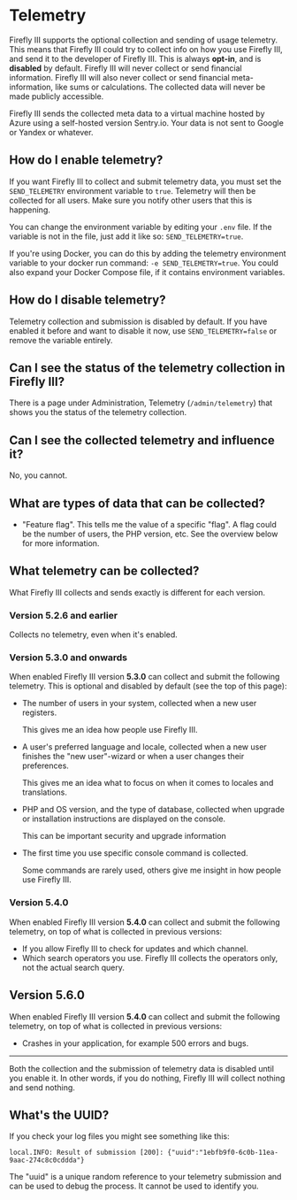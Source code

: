 # Telemetry

Firefly III supports the optional collection and sending of usage telemetry. This means that Firefly III could try to collect info on how you use Firefly III, and send it to the developer of Firefly III. This is always **opt-in**, and is **disabled** by default. Firefly III will never collect or send financial information. Firefly III will also never collect or send financial meta-information, like sums or calculations. The collected data will never be made publicly accessible.

Firefly III sends the collected meta data to a virtual machine hosted by Azure using a self-hosted version Sentry.io. Your data is not sent to Google or Yandex or whatever.

## How do I enable telemetry?

If you want Firefly III to collect and submit telemetry data, you must set the `SEND_TELEMETRY` environment variable to `true`. Telemetry will then be collected for all users. Make sure you notify other users that this is happening.

You can change the environment variable by editing your `.env` file. If the variable is not in the file, just add it like so: `SEND_TELEMETRY=true`.

If you're using Docker, you can do this by adding the telemetry environment variable to your docker run command: `-e SEND_TELEMETRY=true`. You could also expand your Docker Compose file, if it contains environment variables.

## How do I disable telemetry?

Telemetry collection and submission is disabled by default. If you have enabled it before and want to disable it now, use `SEND_TELEMETRY=false` or remove the variable entirely.

## Can I see the status of the telemetry collection in Firefly III?

There is a page under Administration, Telemetry (`/admin/telemetry`) that shows you the status of the telemetry collection.

## Can I see the collected telemetry and influence it?

No, you cannot.

## What are types of data that can be collected?

* "Feature flag". This tells me the value of a specific "flag". A flag could be the number of users, the PHP version, etc. See the overview below for more information.

## What telemetry can be collected?

What Firefly III collects and sends exactly is different for each version.

### Version 5.2.6 and earlier

Collects no telemetry, even when it's enabled.

### Version 5.3.0 and onwards

When enabled Firefly III version **5.3.0** can collect and submit the following telemetry. This is optional and disabled by default (see the top of this page):

* The number of users in your system, collected when a new user registers.  

  This gives me an idea how people use Firefly III.

* A user's preferred language and locale, collected when a new user finishes the "new user"-wizard or when a user changes their preferences.  

  This gives me an idea what to focus on when it comes to locales and translations.

* PHP and OS version, and the type of database, collected when upgrade or installation instructions are displayed on the console.  

  This can be important security and upgrade information

* The first time you use specific console command is collected.  

  Some commands are rarely used, others give me insight in how people use Firefly III.

### Version 5.4.0

When enabled Firefly III version **5.4.0** can collect and submit the following telemetry, on top of what is collected in previous versions:

* If you allow Firefly III to check for updates and which channel.
* Which search operators you use. Firefly III collects the operators only, not the actual search query.

## Version 5.6.0

When enabled Firefly III version **5.4.0** can collect and submit the following telemetry, on top of what is collected in previous versions:

* Crashes in your application, for example 500 errors and bugs.

---

Both the collection and the submission of telemetry data is disabled until you enable it. In other words, if you do nothing, Firefly III will collect nothing and send nothing.

## What's the UUID?

If you check your log files you might see something like this:

```text
local.INFO: Result of submission [200]: {"uuid":"1ebfb9f0-6c0b-11ea-9aac-274c8c0cddda"}
```

The "uuid" is a unique random reference to your telemetry submission and can be used to debug the process. It cannot be used to identify you.
